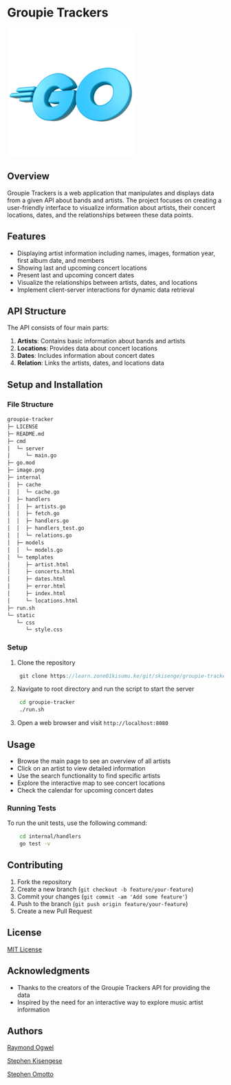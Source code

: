 # Groupie Trackers

![alt text](image.png)

## Overview

Groupie Trackers is a web application that manipulates and displays data from a given API about bands and artists. The project focuses on creating a user-friendly interface to visualize information about artists, their concert locations, dates, and the relationships between these data points.

## Features

- Displaying artist information including names, images, formation year, first album date, and members
- Showing last and upcoming concert locations
- Present last and upcoming concert dates
- Visualize the relationships between artists, dates, and locations
- Implement client-server interactions for dynamic data retrieval

## API Structure

The API consists of four main parts:

1. **Artists**: Contains basic information about bands and artists
2. **Locations**: Provides data about concert locations
3. **Dates**: Includes information about concert dates
4. **Relation**: Links the artists, dates, and locations data

## Setup and Installation

### File Structure

```bash
groupie-tracker
├─ LICENSE
├─ README.md
├─ cmd
│  └─ server
│     └─ main.go
├─ go.mod
├─ image.png
├─ internal
│  ├─ cache
│  │  └─ cache.go
│  ├─ handlers
│  │  ├─ artists.go
│  │  ├─ fetch.go
│  │  ├─ handlers.go
│  │  ├─ handlers_test.go
│  │  └─ relations.go
│  ├─ models
│  │  └─ models.go
│  └─ templates
│     ├─ artist.html
│     ├─ concerts.html
│     ├─ dates.html
│     ├─ error.html
│     ├─ index.html
│     └─ locations.html
├─ run.sh
└─ static
   └─ css
      └─ style.css

```

### Setup

1. Clone the repository

```go
    git clone https://learn.zone01kisumu.ke/git/skisenge/groupie-tracker.git
```

2. Navigate to root directory and run the script to start the server

```bash
    cd groupie-tracker
    ./run.sh
```

3. Open a web browser and visit `http://localhost:8080`

## Usage

- Browse the main page to see an overview of all artists
- Click on an artist to view detailed information
- Use the search functionality to find specific artists
- Explore the interactive map to see concert locations
- Check the calendar for upcoming concert dates

### Running Tests

To run the unit tests, use the following command:

```bash
    cd internal/handlers
    go test -v
```

## Contributing

1. Fork the repository
2. Create a new branch (`git checkout -b feature/your-feature`)
3. Commit your changes (`git commit -am 'Add some feature'`)
4. Push to the branch (`git push origin feature/your-feature`)
5. Create a new Pull Request

## License

[MIT License](LICENSE)

## Acknowledgments

- Thanks to the creators of the Groupie Trackers API for providing the data
- Inspired by the need for an interactive way to explore music artist information

## Authors

[Raymond Ogwel](https://github.com/anxielray)

[Stephen Kisengese](https://github.com/stkisengese)

[Stephen Omotto](https://github.com/somotto)
